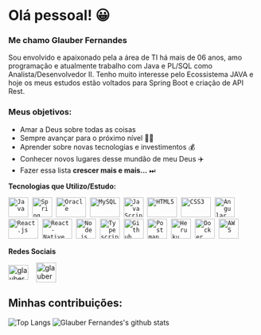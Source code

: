 # Olá pessoal! 😀 

### Me chamo Glauber Fernandes

Sou envolvido e apaixonado pela a área de TI há mais de 06 anos, amo programação e atualmente trabalho com Java e PL/SQL como Analista/Desenvolvedor II.
Tenho muito interesse pelo Ecossistema JAVA e hoje os meus estudos estão voltados para Spring Boot e criação de API Rest.


### Meus objetivos:
* Amar a Deus sobre todas as coisas 
* Sempre avançar para o próximo nível 👨‍🎓
* Aprender sobre novas tecnologias e investimentos 💰
* Conhecer novos lugares desse mundão de meu Deus ✈️
* Fazer essa lista **crescer mais e mais...** ⏭
 
 **Tecnologias que Utilizo/Estudo:**
<p align="left">
  <code><img src="https://www.vectorlogo.zone/logos/java/java-icon.svg" alt="Java" width="40" height="40"/></code>&nbsp;
  <code><img src="https://www.vectorlogo.zone/logos/springio/springio-icon.svg" alt="Spring" width="40" height="40" /></code>&nbsp;
  <code><img src="https://www.vectorlogo.zone/logos/oracle/oracle-icon.svg" alt="Oracle" width="60" height="40" /></code>&nbsp;
  <code><img src="https://www.vectorlogo.zone/logos/mysql/mysql-icon.svg" alt="MySQL" width="60" height="40" /></code>&nbsp;
  <code><img src="https://user-images.githubusercontent.com/51785898/91357834-3eb8df00-e7c8-11ea-9936-0ce666ac2a11.png" alt="JavaScript" width="40" height="40"/></code>&nbsp;
  <code><img src="https://www.vectorlogo.zone/logos/w3_html5/w3_html5-icon.svg" alt="HTML5" width="60" height="40" /></code>&nbsp;
  <code><img src="https://www.vectorlogo.zone/logos/netlifyapp_watercss/netlifyapp_watercss-ar21.svg" alt="CSS3" width="60" height="40" /></code>&nbsp;
  <code><img src="https://www.vectorlogo.zone/logos/angular/angular-icon.svg" alt="Angular" width="40" height="40"/></code>&nbsp;
  <code><img src="https://user-images.githubusercontent.com/51785898/91357843-411b3900-e7c8-11ea-8161-3e8191a6cde2.png" alt="React.js" width="60" height="40" /></code>&nbsp;
  <code><img src="https://user-images.githubusercontent.com/51785898/91357845-424c6600-e7c8-11ea-9457-53c06cf3b6ed.png" alt="React-Native" width="60" height="40" /></code>&nbsp;
  <code><img src="https://user-images.githubusercontent.com/51785898/91357850-44162980-e7c8-11ea-966c-a7ebaba08ba3.png" alt="Node.js" width="40" height="40"/></code>&nbsp;
  <code><img src="https://user-images.githubusercontent.com/51785898/91358426-3319e800-e7c9-11ea-9df0-b5a207cecfce.png" alt="Typescript" width="40" height="40"/></code>&nbsp;
  <code><img src="https://user-images.githubusercontent.com/51785898/91358353-0cf44800-e7c9-11ea-9a54-0a988aa2837c.png" alt="Github" width="40" height="40"/></code>&nbsp;
  <code><img src="https://www.vectorlogo.zone/logos/getpostman/getpostman-icon.svg" alt="Postman" width="40" height="40"/></code>&nbsp;
  <code><img src="https://www.vectorlogo.zone/logos/heroku/heroku-icon.svg" alt="Heruku" width="40" height="40"/></code>&nbsp;
  <code><img src="https://user-images.githubusercontent.com/51785898/91357841-3fea0c00-e7c8-11ea-91de-947891a2dec6.png" alt="Docker" width="40" height="40" /></code>&nbsp;
  <code><img src="https://user-images.githubusercontent.com/51785898/91358419-31502480-e7c9-11ea-9bb8-5124117e9a75.png" alt="AWS" width="40" height="40"/></code>&nbsp;
</p>

**Redes Sociais**
<p align="left">
<a href="https://www.linkedin.com/in/glauber-fernandes-a254a571/" target="blank"><img align="center" src="https://cdn.jsdelivr.net/npm/simple-icons@3.0.1/icons/linkedin.svg" alt="glauber-fernandes-a254a571" height="30" width="40" /></a> &nbsp;&nbsp;
<a href="https://www.instagram.com/glauber_fernandes/" target="blank"><img align="center" src="https://cdn.jsdelivr.net/npm/simple-icons@3.0.1/icons/instagram.svg" alt="glauber_fernandes" height="40" width="40" /></a> &nbsp;&nbsp;
</p>

## Minhas contribuições:
![Top Langs](https://github-readme-stats.vercel.app/api/top-langs/?username=glauberfernandes&show_icons=true&theme=dracula)
![Glauber Fernandes's github stats](https://github-readme-stats.vercel.app/api?username=glauberfernandes&show_icons=true&theme=dracula)
